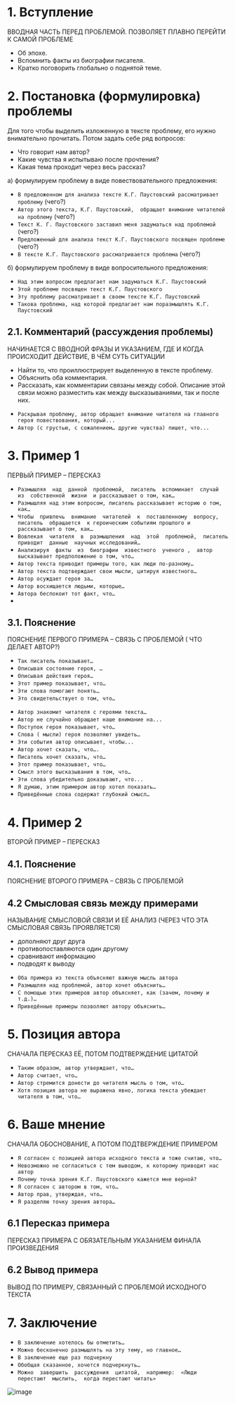 # 1. Вступление
 ВВОДНАЯ ЧАСТЬ ПЕРЕД ПРОБЛЕМОЙ. ПОЗВОЛЯЕТ ПЛАВНО ПЕРЕЙТИ К САМОЙ ПРОБЛЕМЕ
 
- Об эпохе.
- Вспомнить факты из биографии писателя.
- Кратко поговорить глобально о поднятой теме.

 # 2. Постановка (формулировка) проблемы
Для того чтобы выделить изложенную в тексте проблему, его нужно внимательно прочитать. Потом задать себе ряд вопросов:

- Что говорит нам автор?
- Какие чувства я испытываю после прочтения?
- Какая тема проходит через весь рассказ?

а) формулируем проблему в виде повествовательного предложения:
 - `В предложенном для анализа тексте К.Г. Паустовский рассматривает проблему` (чего?)
 - `Автор этого текста, К.Г. Паустовский,  обращает внимание читателей на проблему` (чего?)
 - `Текст К. Г. Паустовского заставил меня задуматься над проблемой` (чего?)
 - `Предложенный для анализа текст К.Г. Паустовского посвящен проблеме` (чего?)
 - `В тексте К.Г. Паустовского рассматривается проблема` (чего?)
 
б) формулируем  проблему в виде вопросительного предложения:
- `Над этим вопросом предлагает нам задуматься К.Г. Паустовский`
- `Этой проблеме посвящен текст К.Г. Паустовского`
- `Эту проблему рассматривает в своем тексте К.Г. Паустовский`
- `Такова проблема, над которой предлагает нам поразмышлять К.Г. Паустовский`
 
 ## 2.1. Комментарий (рассуждения проблемы)
 НАЧИНАЕТСЯ С ВВОДНОЙ ФРАЗЫ И УКАЗАНИЕМ, ГДЕ И КОГДА ПРОИСХОДИТ ДЕЙСТВИЕ, В ЧЁМ СУТЬ СИТУАЦИИ
 
- Найти то, что проиллюстрирует выделенную в тексте проблему.
- Объяснить оба комментария.
- Рассказать, как комментарии связаны между собой. Описание этой связи можно разместить как между высказываниями, так и после них.

 
 * `Раскрывая проблему, автор обращает внимание читателя на главного героя повествования, который...`
 * `Автор (с грустью, с сожалением… другие чувства) пишет, что...`


 # 3. Пример 1
 ПЕРВЫЙ ПРИМЕР – ПЕРЕСКАЗ
 
-  `Размышляя  над  данной  проблемой,  писатель  вспоминает  случай  из  собственной  жизни  и рассказывает о том, как…`
-  `Размышляя над этим вопросом, писатель рассказывает историю о том, как…`
-  `Чтобы  привлечь  внимание  читателей  к  поставленному  вопросу,  писатель  обращается  к героическим событиям прошлого и рассказывает о том, как…`
-  `Вовлекая  читателя  в  размышления  над  этой  проблемой,  писатель  приводит  данные  научных исследований…`
-  `Анализируя  факты  из  биографии  известного  ученого ,  автор высказывает предположение о том, что…`
-  `Автор текста приводит примеры того, как люди по-разному…`
-  `Автор текста подтверждает свои мысли, цитируя известного…`
-  `Автор осуждает героя за…`
-  `Автор восхищается людьми, которые…`
-  `Автора беспокоит тот факт, что…`
-  
 ## 3.1. Пояснение
 ПОЯСНЕНИЕ ПЕРВОГО ПРИМЕРА – СВЯЗЬ С ПРОБЛЕМОЙ ( ЧТО ДЕЛАЕТ АВТОР?)
 
- `Так писатель показывает…`
- `Описывая состояние героя, …`
- `Описывая действия героя…`
- `Этот пример показывает, что…`
- `Эти слова помогают понять…`
- `Это свидетельствует о том, что…`
* `Автор знакомит читателя с героями текста…`
* `Автор не случайно обращает наше внимание на...` 
* `Поступок героя показывает, что…` 
* `Слова ( мысли) героя позволяют увидеть…` 
* `Эти события автор описывает, чтобы...` 
* `Автор хочет сказать, что….` 
* `Писатель хочет сказать, что… `
* `Этот пример показывает, что…`
* `Смысл этого высказывания в том, что…`
* `Эти слова убедительно доказывают, что...`
* `Я думаю, этим примером автор хотел показать…`
* `Приведённые слова содержат глубокий смысл…`

 # 4. Пример 2
 ВТОРОЙ ПРИМЕР – ПЕРЕСКАЗ
 
 ## 4.1. Пояснение
 ПОЯСНЕНИЕ ВТОРОГО ПРИМЕРА – СВЯЗЬ С ПРОБЛЕМОЙ
 
 ## 4.2 Смысловая связь между примерами
 НАЗЫВАНИЕ СМЫСЛОВОЙ СВЯЗИ И ЕЁ АНАЛИЗ (ЧЕРЕЗ ЧТО ЭТА СМЫСЛОВАЯ СВЯЗЬ ПРОЯВЛЯЕТСЯ)
 
- дополняют друг друга
- противопоставляются один другому
- сравнивают информацию
- подводят к выводу

* `Оба примера из текста объясняют важную мысль автора`
* `Размышляя над проблемой, автор хочет объяснить…`
* `С помощью этих примеров автор объясняет, как (зачем, почему и т.д.)…`
* `Приведённые примеры позволяют автору объяснить…`



# 5. Позиция автора
СНАЧАЛА ПЕРЕСКАЗ ЕЁ, ПОТОМ ПОДТВЕРЖДЕНИЕ ЦИТАТОЙ

- `Таким образом, автор утверждает, что…`
- `Автор считает, что…`
- `Автор стремится донести до читателя мысль о том, что…`
- `Хотя позиция автора не выражена явно, логика текста убеждает читателя в том, что…`

# 6. Ваше мнение
СНАЧАЛА ОБОСНОВАНИЕ, А ПОТОМ ПОДТВЕРЖДЕНИЕ ПРИМЕРОМ
 
- `Я согласен с позицией автора исходного текста и тоже считаю, что…`
- `Невозможно не согласиться с тем выводом, к которому приводит нас автор`
- `Почему точка зрения К.Г. Паустовского кажется мне верной?`
- `Я согласен с автором в том, что…`
- `Автор прав, утверждая, что…`
- `Я разделяю точку зрения автора… `

 ## 6.1 Пересказ примера
 ПЕРЕСКАЗ ПРИМЕРА С ОБЯЗАТЕЛЬНЫМ УКАЗАНИЕМ ФИНАЛА ПРОИЗВЕДЕНИЯ
 
 ## 6.2 Вывод примера
 ВЫВОД ПО ПРИМЕРУ, СВЯЗАННЫЙ С ПРОБЛЕМОЙ ИСХОДНОГО ТЕКСТА
 
 # 7. Заключение

- `В заключение хотелось бы отметить…`
- `Можно бесконечно размышлять на эту тему, но главное…`
- `В заключение еще раз подчеркну`
- `Обобщая сказанное, хочется подчеркнуть…`
- `Можно  завершить  рассуждения  цитатой,  например:  «Люди  перестают  мыслить,  когда перестают читать»`
 
 ![image](https://user-images.githubusercontent.com/70198995/165160890-eea9d8a8-3f3e-4754-9aa7-dfef63ad7323.png)

